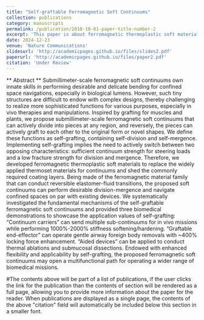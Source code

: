 ```yaml
---
title: "Self-graftable Ferromagnetic Soft Continuums"
collection: publications
category: manuscripts
permalink: /publication/2010-10-01-paper-title-number-2
excerpt: 'This paper is about ferromagnetic thermoplastic soft material based continuum. We systematically investigated the fundamental mechanisms of the self-graftable ferromagnetic soft continuums and provided several biomedical demonstrations to showcase the application values of self-grafting.'
date: 2024-12-23
venue: 'Nature Communications'
slidesurl: 'http://academicpages.github.io/files/slides2.pdf'
paperurl: 'http://academicpages.github.io/files/paper2.pdf'
citation: 'Under Review'
---
```


** Abstract **
Submillimeter-scale ferromagnetic soft continuums own innate skills in performing desirable and delicate bending for confined space navigations, especially in biological lumens. However, such tiny structures are difficult to endow with complex designs, thereby challenging to realize more sophisticated functions for various purposes, especially in vivo therapies and manipulations. Inspired by grafting for muscles and plants, we propose submillimeter-scale ferromagnetic soft continuums that can actively divide into pieces at any region, and reversely, the pieces can actively graft to each other to the original form or novel shapes. We define these functions as self-grafting, containing self-division and self-mergence. Implementing self-grafting implies the need to actively switch between two opposing characteristics: sufficient continuum strength for steering loads and a low fracture strength for division and mergence. Therefore, we developed ferromagnetic thermoplastic soft materials to replace the widely applied thermoset materials for continuums and shed the commonly required coating layers. Being made of the ferromagnetic material family that can conduct reversible elastomer-fluid transitions, the proposed soft continuums can perform desirable division-mergence and navigate confined spaces on par with existing devices. We systematically investigated the fundamental mechanisms of the self-graftable ferromagnetic soft continuums and provided three biomedical demonstrations to showcase the application values of self-grafting: “Continuum carriers” can send multiple sub-continuums for in vivo missions while performing 1000%-2000% stiffness softening/hardening. “Graftable end-effector” can operate gentle airway foreign body removals with ~400% locking force enhancement. “Aided devices” can be applied to conduct thermal ablations and submucosal dissections. Endowed with enhanced flexibility and applicability by self-grafting, the proposed ferromagnetic soft continuums may open a multifunctional path for operating a wider range of biomedical missions. 

#The contents above will be part of a list of publications, if the user clicks the link for the publication than the contents of section will be rendered as a full page, allowing you to provide more information about the paper for the reader. When publications are displayed as a single page, the contents of the above "citation" field will automatically be included below this section in a smaller font.
